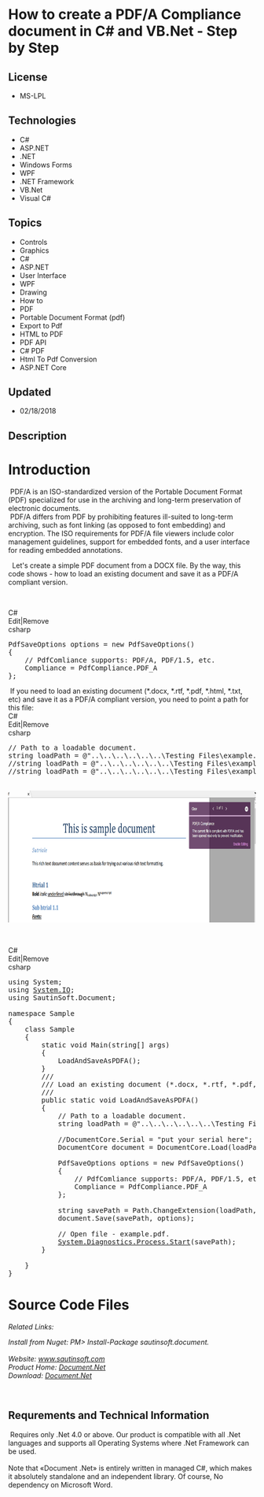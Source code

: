 # How to create a PDF/A Compliance document in C# and VB.Net - Step by Step
## License
- MS-LPL
## Technologies
- C#
- ASP.NET
- .NET
- Windows Forms
- WPF
- .NET Framework
- VB.Net
- Visual C#
## Topics
- Controls
- Graphics
- C#
- ASP.NET
- User Interface
- WPF
- Drawing
- How to
- PDF
- Portable Document Format (pdf)
- Export to Pdf
- HTML to PDF
- PDF API
- C# PDF
- Html To Pdf Conversion
- ASP.NET Core
## Updated
- 02/18/2018
## Description

<h1>Introduction</h1>
<p><span style="white-space:pre">&nbsp;</span>PDF/A is an ISO-standardized version of the Portable Document Format (PDF) specialized for use in the archiving and long-term preservation of electronic documents.&nbsp;<br>
<span style="white-space:pre">&nbsp;</span>PDF/A differs from PDF by prohibiting features ill-suited to long-term archiving, such as font linking (as opposed to font embedding) and encryption. The ISO requirements for PDF/A file viewers include color management
 guidelines, support for embedded fonts, and a user interface for reading embedded annotations.</p>
<p><span style="white-space:pre">&nbsp;</span>&nbsp;Let's create a simple PDF document from a DOCX file. By the way, this code shows - how to load an existing document and save it as a PDF/A compliant version.</p>
<p>&nbsp;</p>
<div class="scriptcode">
<div class="pluginEditHolder" pluginCommand="mceScriptCode">
<div class="title"><span>C#</span></div>
<div class="pluginLinkHolder"><span class="pluginEditHolderLink">Edit</span>|<span class="pluginRemoveHolderLink">Remove</span></div>
<span class="hidden">csharp</span>

<div class="preview">
<pre class="js">PdfSaveOptions&nbsp;options&nbsp;=&nbsp;<span class="js__operator">new</span>&nbsp;PdfSaveOptions()&nbsp;
<span class="js__brace">{</span>&nbsp;
&nbsp;&nbsp;&nbsp;&nbsp;<span class="js__sl_comment">//&nbsp;PdfComliance&nbsp;supports:&nbsp;PDF/A,&nbsp;PDF/1.5,&nbsp;etc.</span>&nbsp;
&nbsp;&nbsp;&nbsp;&nbsp;Compliance&nbsp;=&nbsp;PdfCompliance.PDF_A&nbsp;
<span class="js__brace">}</span>;</pre>
</div>
</div>
</div>
<div class="endscriptcode">&nbsp;<span>If you need to load an existing document (*.docx, *.rtf, *.pdf, *.html, *.txt, etc) and save it as a PDF/A compliant version, you need to point a path for this file:</span></div>
<div class="endscriptcode">
<div class="scriptcode">
<div class="pluginEditHolder" pluginCommand="mceScriptCode">
<div class="title"><span>C#</span></div>
<div class="pluginLinkHolder"><span class="pluginEditHolderLink">Edit</span>|<span class="pluginRemoveHolderLink">Remove</span></div>
<span class="hidden">csharp</span>

<div class="preview">
<pre class="js"><span class="js__sl_comment">//&nbsp;Path&nbsp;to&nbsp;a&nbsp;loadable&nbsp;document.</span>&nbsp;
string&nbsp;loadPath&nbsp;=&nbsp;@<span class="js__string">&quot;..\..\..\..\..\..\Testing&nbsp;Files\example.pdf&quot;</span>;&nbsp;
<span class="js__sl_comment">//string&nbsp;loadPath&nbsp;=&nbsp;@&quot;..\..\..\..\..\..\Testing&nbsp;Files\example.html&quot;;</span>&nbsp;
<span class="js__sl_comment">//string&nbsp;loadPath&nbsp;=&nbsp;@&quot;..\..\..\..\..\..\Testing&nbsp;Files\example.rtf&quot;;</span></pre>
</div>
</div>
</div>
<div class="endscriptcode">&nbsp;</div>
</div>
<div class="endscriptcode"><img id="185820" src="185820-pdfa.png" alt="" width="800" height="268"></div>
<p>&nbsp;</p>
<div class="scriptcode">
<div class="pluginEditHolder" pluginCommand="mceScriptCode">
<div class="title"><span>C#</span></div>
<div class="pluginLinkHolder"><span class="pluginEditHolderLink">Edit</span>|<span class="pluginRemoveHolderLink">Remove</span></div>
<span class="hidden">csharp</span>

<div class="preview">
<pre class="csharp"><span class="cs__keyword">using</span>&nbsp;System;&nbsp;
<span class="cs__keyword">using</span>&nbsp;<a class="libraryLink" href="https://msdn.microsoft.com/en-US/library/System.IO.aspx" target="_blank" title="Auto generated link to System.IO">System.IO</a>;&nbsp;
<span class="cs__keyword">using</span>&nbsp;SautinSoft.Document;&nbsp;
&nbsp;
<span class="cs__keyword">namespace</span>&nbsp;Sample&nbsp;
{&nbsp;
&nbsp;&nbsp;&nbsp;&nbsp;<span class="cs__keyword">class</span>&nbsp;Sample&nbsp;
&nbsp;&nbsp;&nbsp;&nbsp;{&nbsp;
&nbsp;&nbsp;&nbsp;&nbsp;&nbsp;&nbsp;&nbsp;&nbsp;<span class="cs__keyword">static</span>&nbsp;<span class="cs__keyword">void</span>&nbsp;Main(<span class="cs__keyword">string</span>[]&nbsp;args)&nbsp;
&nbsp;&nbsp;&nbsp;&nbsp;&nbsp;&nbsp;&nbsp;&nbsp;{&nbsp;
&nbsp;&nbsp;&nbsp;&nbsp;&nbsp;&nbsp;&nbsp;&nbsp;&nbsp;&nbsp;&nbsp;&nbsp;LoadAndSaveAsPDFA();&nbsp;
&nbsp;&nbsp;&nbsp;&nbsp;&nbsp;&nbsp;&nbsp;&nbsp;}&nbsp;
&nbsp;&nbsp;&nbsp;&nbsp;&nbsp;&nbsp;&nbsp;&nbsp;<span class="cs__com">///</span>&nbsp;
&nbsp;&nbsp;&nbsp;&nbsp;&nbsp;&nbsp;&nbsp;&nbsp;<span class="cs__com">///&nbsp;Load&nbsp;an&nbsp;existing&nbsp;document&nbsp;(*.docx,&nbsp;*.rtf,&nbsp;*.pdf,&nbsp;*.html,&nbsp;*.txt,&nbsp;*.pdf)&nbsp;and&nbsp;save&nbsp;it&nbsp;as&nbsp;a&nbsp;PDF/A&nbsp;compliant&nbsp;version.</span>&nbsp;
&nbsp;&nbsp;&nbsp;&nbsp;&nbsp;&nbsp;&nbsp;&nbsp;<span class="cs__com">///</span>&nbsp;
&nbsp;&nbsp;&nbsp;&nbsp;&nbsp;&nbsp;&nbsp;&nbsp;<span class="cs__keyword">public</span>&nbsp;<span class="cs__keyword">static</span>&nbsp;<span class="cs__keyword">void</span>&nbsp;LoadAndSaveAsPDFA()&nbsp;
&nbsp;&nbsp;&nbsp;&nbsp;&nbsp;&nbsp;&nbsp;&nbsp;{&nbsp;
&nbsp;&nbsp;&nbsp;&nbsp;&nbsp;&nbsp;&nbsp;&nbsp;&nbsp;&nbsp;&nbsp;&nbsp;<span class="cs__com">//&nbsp;Path&nbsp;to&nbsp;a&nbsp;loadable&nbsp;document.</span>&nbsp;
&nbsp;&nbsp;&nbsp;&nbsp;&nbsp;&nbsp;&nbsp;&nbsp;&nbsp;&nbsp;&nbsp;&nbsp;<span class="cs__keyword">string</span>&nbsp;loadPath&nbsp;=&nbsp;@<span class="cs__string">&quot;..\..\..\..\..\..\Testing&nbsp;Files\example.docx&quot;</span>;&nbsp;
&nbsp;
&nbsp;&nbsp;&nbsp;&nbsp;&nbsp;&nbsp;&nbsp;&nbsp;&nbsp;&nbsp;&nbsp;&nbsp;<span class="cs__com">//DocumentCore.Serial&nbsp;=&nbsp;&quot;put&nbsp;your&nbsp;serial&nbsp;here&quot;;</span>&nbsp;
&nbsp;&nbsp;&nbsp;&nbsp;&nbsp;&nbsp;&nbsp;&nbsp;&nbsp;&nbsp;&nbsp;&nbsp;DocumentCore&nbsp;document&nbsp;=&nbsp;DocumentCore.Load(loadPath);&nbsp;
&nbsp;
&nbsp;&nbsp;&nbsp;&nbsp;&nbsp;&nbsp;&nbsp;&nbsp;&nbsp;&nbsp;&nbsp;&nbsp;PdfSaveOptions&nbsp;options&nbsp;=&nbsp;<span class="cs__keyword">new</span>&nbsp;PdfSaveOptions()&nbsp;
&nbsp;&nbsp;&nbsp;&nbsp;&nbsp;&nbsp;&nbsp;&nbsp;&nbsp;&nbsp;&nbsp;&nbsp;{&nbsp;
&nbsp;&nbsp;&nbsp;&nbsp;&nbsp;&nbsp;&nbsp;&nbsp;&nbsp;&nbsp;&nbsp;&nbsp;&nbsp;&nbsp;&nbsp;&nbsp;<span class="cs__com">//&nbsp;PdfComliance&nbsp;supports:&nbsp;PDF/A,&nbsp;PDF/1.5,&nbsp;etc.</span>&nbsp;
&nbsp;&nbsp;&nbsp;&nbsp;&nbsp;&nbsp;&nbsp;&nbsp;&nbsp;&nbsp;&nbsp;&nbsp;&nbsp;&nbsp;&nbsp;&nbsp;Compliance&nbsp;=&nbsp;PdfCompliance.PDF_A&nbsp;
&nbsp;&nbsp;&nbsp;&nbsp;&nbsp;&nbsp;&nbsp;&nbsp;&nbsp;&nbsp;&nbsp;&nbsp;};&nbsp;
&nbsp;
&nbsp;&nbsp;&nbsp;&nbsp;&nbsp;&nbsp;&nbsp;&nbsp;&nbsp;&nbsp;&nbsp;&nbsp;<span class="cs__keyword">string</span>&nbsp;savePath&nbsp;=&nbsp;Path.ChangeExtension(loadPath,&nbsp;<span class="cs__string">&quot;.pdf&quot;</span>);&nbsp;
&nbsp;&nbsp;&nbsp;&nbsp;&nbsp;&nbsp;&nbsp;&nbsp;&nbsp;&nbsp;&nbsp;&nbsp;document.Save(savePath,&nbsp;options);&nbsp;
&nbsp;
&nbsp;&nbsp;&nbsp;&nbsp;&nbsp;&nbsp;&nbsp;&nbsp;&nbsp;&nbsp;&nbsp;&nbsp;<span class="cs__com">//&nbsp;Open&nbsp;file&nbsp;-&nbsp;example.pdf.</span>&nbsp;
&nbsp;&nbsp;&nbsp;&nbsp;&nbsp;&nbsp;&nbsp;&nbsp;&nbsp;&nbsp;&nbsp;&nbsp;<a class="libraryLink" href="https://msdn.microsoft.com/en-US/library/System.Diagnostics.Process.Start.aspx" target="_blank" title="Auto generated link to System.Diagnostics.Process.Start">System.Diagnostics.Process.Start</a>(savePath);&nbsp;
&nbsp;&nbsp;&nbsp;&nbsp;&nbsp;&nbsp;&nbsp;&nbsp;}&nbsp;
&nbsp;
&nbsp;&nbsp;&nbsp;&nbsp;}&nbsp;
}</pre>
</div>
</div>
</div>
<h1><span>Source Code Files</span></h1>
<p><em>Related Links:</em></p>
<div><em><span>Install from Nuget: PM&gt; Install-Package sautinsoft.document.</span></em></div>
<div><em><span>&nbsp;</span><br>
Website:&nbsp;<a href="http://www.sautinsoft.com/">www.sautinsoft.com</a><br>
Product Home:&nbsp;<a href="http://sautinsoft.com/products/document/index.php">Document.Net</a><br>
Download:&nbsp;<em><a href="http://sautinsoft.com/products/docx-document/download.php">Document.Net</a></em><a href="http://sautinsoft.com/products/html-to-rtf/download.php"></a></em></div>
<p>&nbsp;</p>
<h2 class="H2Text">Requrements and Technical Information</h2>
<p class="CommonText"><span>&nbsp;Requires only .Net 4.0 or above. Our product is compatible with all .Net languages and supports all Operating Systems where .Net Framework can be used.</span><br>
<br>
<span>Note that &laquo;Document .Net&raquo; is entirely written in managed C#, which makes it absolutely standalone and an independent library. Of course, No dependency on Microsoft Word.</span></p>
